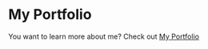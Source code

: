 # My Portfolio

You want to learn more about me?
Check out <a href="https://akrp.vercel.app">My Portfolio</a>
